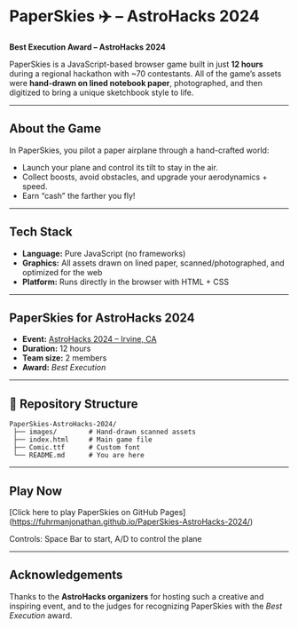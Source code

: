 # PaperSkies ✈️ – AstroHacks 2024

**Best Execution Award – AstroHacks 2024**

PaperSkies is a JavaScript-based browser game built in just **12 hours** during a regional hackathon with \~70 contestants. All of the game’s assets were **hand-drawn on lined notebook paper**, photographed, and then digitized to bring a unique sketchbook style to life.

---

## About the Game

In PaperSkies, you pilot a paper airplane through a hand-crafted world:

* Launch your plane and control its tilt to stay in the air.
* Collect boosts, avoid obstacles, and upgrade your aerodynamics + speed.
* Earn “cash” the farther you fly!

---

## Tech Stack

* **Language:** Pure JavaScript (no frameworks)
* **Graphics:** All assets drawn on lined paper, scanned/photographed, and optimized for the web
* **Platform:** Runs directly in the browser with HTML + CSS

---

## PaperSkies for AstroHacks 2024

* **Event:** [AstroHacks 2024 – Irvine, CA](https://astrohacks.org)
* **Duration:** 12 hours
* **Team size:** 2 members
* **Award:** *Best Execution*

---

## 📂 Repository Structure

```
PaperSkies-AstroHacks-2024/
 ├── images/        # Hand-drawn scanned assets
 ├── index.html     # Main game file
 ├── Comic.ttf      # Custom font
 └── README.md      # You are here
```

---

## Play Now

[Click here to play PaperSkies on GitHub Pages] (https://fuhrmanjonathan.github.io/PaperSkies-AstroHacks-2024/)

Controls: Space Bar to start, A/D to control the plane


---

## Acknowledgements

Thanks to the **AstroHacks organizers** for hosting such a creative and inspiring event, and to the judges for recognizing PaperSkies with the *Best Execution* award.
